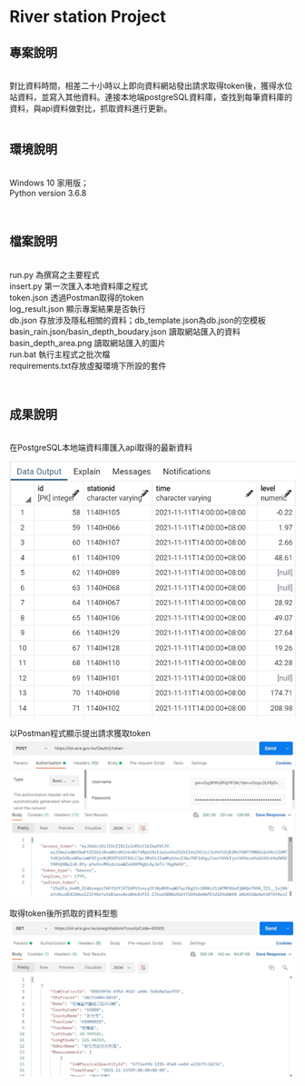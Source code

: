 # **River station Project**

## **專案說明**
<br>
對比資料時間，相差二十小時以上即向資料網站發出請求取得token後，獲得水位站資料，並寫入其他資料。連接本地端postgreSQL資料庫，查找到每筆資料庫的資料，與api資料做對比，抓取資料進行更新。
<br>
</br>

## **環境說明**
<br>Windows 10 家用版；
<br>Python version 3.6.8

</br>

## **檔案說明**
<br>run.py 為撰寫之主要程式
<br>insert.py 第一次匯入本地資料庫之程式
<br>token.json 透過Postman取得的token
<br>log_result.json 顯示專案結果是否執行
<br>db.json 存放涉及隱私相關的資料；db_template.json為db.json的空模板
<br>basin_rain.json/basin_depth_boudary.json 讀取網站匯入的資料
<br>basin_depth_area.png 讀取網站匯入的圖片
<br>run.bat 執行主程式之批次檔
<br>requirements.txt存放虛擬環境下所設的套件

</br>

## **成果說明**
<br>
在PostgreSQL本地端資料庫匯入api取得的最新資料

![PostgreSQL更新資料](./images/postgreSQL.jpg)

以Postman程式顯示提出請求獲取token
![Postman獲取token](./images/postman_token.jpg)

取得token後所抓取的資料型態
![Postman獲取資料](./images/postman.jpg)
